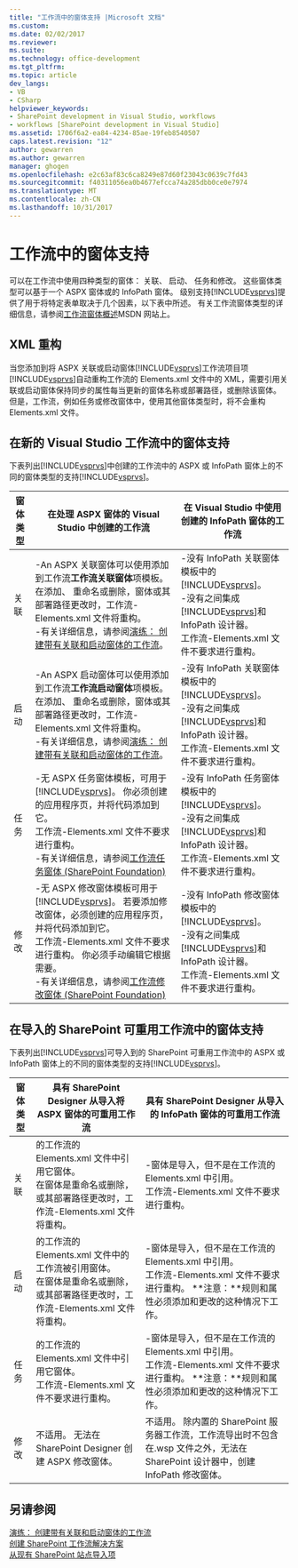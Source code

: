 ```yaml
---
title: "工作流中的窗体支持 |Microsoft 文档"
ms.custom: 
ms.date: 02/02/2017
ms.reviewer: 
ms.suite: 
ms.technology: office-development
ms.tgt_pltfrm: 
ms.topic: article
dev_langs:
- VB
- CSharp
helpviewer_keywords:
- SharePoint development in Visual Studio, workflows
- workflows [SharePoint development in Visual Studio]
ms.assetid: 1706f6a2-ea84-4234-85ae-19feb8540507
caps.latest.revision: "12"
author: gewarren
ms.author: gewarren
manager: ghogen
ms.openlocfilehash: e2c63af83c6ca8249e87d60f23043c0639c7fd43
ms.sourcegitcommit: f40311056ea0b4677efcca74a285dbb0ce0e7974
ms.translationtype: MT
ms.contentlocale: zh-CN
ms.lasthandoff: 10/31/2017
---
```

# <a name="form-support-in-workflows"></a>工作流中的窗体支持
  可以在工作流中使用四种类型的窗体： 关联、 启动、 任务和修改。 这些窗体类型可以基于一个 ASPX 窗体或的 InfoPath 窗体。 级别支持[!INCLUDE[vsprvs](../sharepoint/includes/vsprvs-md.md)]提供了用于将特定表单取决于几个因素，以下表中所述。 有关工作流窗体类型的详细信息，请参阅[工作流窗体概述](http://go.microsoft.com/fwlink/?LinkId=185228)MSDN 网站上。  
  
## <a name="xml-refactoring"></a>XML 重构  
 当您添加到将 ASPX 关联或启动窗体[!INCLUDE[vsprvs](../sharepoint/includes/vsprvs-md.md)]工作流项目项[!INCLUDE[vsprvs](../sharepoint/includes/vsprvs-md.md)]自动重构工作流的 Elements.xml 文件中的 XML，需要引用关联或启动窗体保持同步的属性每当更新的窗体名称或部署路径，或删除该窗体。 但是，工作流，例如任务或修改窗体中，使用其他窗体类型时，将不会重构 Elements.xml 文件。  
  
## <a name="form-support-in-new-visual-studio-workflows"></a>在新的 Visual Studio 工作流中的窗体支持  
 下表列出[!INCLUDE[vsprvs](../sharepoint/includes/vsprvs-md.md)]中创建的工作流中的 ASPX 或 InfoPath 窗体上的不同的窗体类型的支持[!INCLUDE[vsprvs](../sharepoint/includes/vsprvs-md.md)]。  
  
|窗体类型|在处理 ASPX 窗体的 Visual Studio 中创建的工作流|在 Visual Studio 中使用创建的 InfoPath 窗体的工作流|  
|---------------|---------------------------------------------------------|-----------------------------------------------------------------|  
|关联|-An ASPX 关联窗体可以使用添加到工作流**工作流关联窗体**项模板。<br />在添加、 重命名或删除，窗体或其部署路径更改时，工作流-Elements.xml 文件将重构。<br />-有关详细信息，请参阅[演练： 创建带有关联和启动窗体的工作流](../sharepoint/walkthrough-creating-a-workflow-with-association-and-initiation-forms.md)。|-没有 InfoPath 关联窗体模板中的[!INCLUDE[vsprvs](../sharepoint/includes/vsprvs-md.md)]。<br />-没有之间集成[!INCLUDE[vsprvs](../sharepoint/includes/vsprvs-md.md)]和 InfoPath 设计器。<br />工作流-Elements.xml 文件不要求进行重构。|  
|启动|-An ASPX 启动窗体可以使用添加到工作流**工作流启动窗体**项模板。<br />在添加、 重命名或删除，窗体或其部署路径更改时，工作流-Elements.xml 文件将重构。<br />-有关详细信息，请参阅[演练： 创建带有关联和启动窗体的工作流](../sharepoint/walkthrough-creating-a-workflow-with-association-and-initiation-forms.md)。|-没有 InfoPath 关联窗体模板中的[!INCLUDE[vsprvs](../sharepoint/includes/vsprvs-md.md)]。<br />-没有之间集成[!INCLUDE[vsprvs](../sharepoint/includes/vsprvs-md.md)]和 InfoPath 设计器。<br />工作流-Elements.xml 文件不要求进行重构。|  
|任务|-无 ASPX 任务窗体模板，可用于[!INCLUDE[vsprvs](../sharepoint/includes/vsprvs-md.md)]。 你必须创建的应用程序页，并将代码添加到它。<br />工作流-Elements.xml 文件不要求进行重构。<br />-有关详细信息，请参阅[工作流任务窗体 (SharePoint Foundation)](http://go.microsoft.com/fwlink/?LinkId=187674)|-没有 InfoPath 任务窗体模板中的[!INCLUDE[vsprvs](../sharepoint/includes/vsprvs-md.md)]。<br />-没有之间集成[!INCLUDE[vsprvs](../sharepoint/includes/vsprvs-md.md)]和 InfoPath 设计器。<br />工作流-Elements.xml 文件不要求进行重构。|  
|修改|-无 ASPX 修改窗体模板可用于[!INCLUDE[vsprvs](../sharepoint/includes/vsprvs-md.md)]。 若要添加修改窗体，必须创建的应用程序页，并将代码添加到它。<br />工作流-Elements.xml 文件不要求进行重构。 你必须手动编辑它根据需要。<br />-有关详细信息，请参阅[工作流修改窗体 (SharePoint Foundation)](http://go.microsoft.com/fwlink/?LinkId=187675)|-没有 InfoPath 修改窗体模板中的[!INCLUDE[vsprvs](../sharepoint/includes/vsprvs-md.md)]。<br />-没有之间集成[!INCLUDE[vsprvs](../sharepoint/includes/vsprvs-md.md)]和 InfoPath 设计器。<br />工作流-Elements.xml 文件不要求进行重构。|  
  
## <a name="form-support-in-imported-sharepoint-reusable-workflows"></a>在导入的 SharePoint 可重用工作流中的窗体支持  
 下表列出[!INCLUDE[vsprvs](../sharepoint/includes/vsprvs-md.md)]可导入到的 SharePoint 可重用工作流中的 ASPX 或 InfoPath 窗体上的不同的窗体类型的支持[!INCLUDE[vsprvs](../sharepoint/includes/vsprvs-md.md)]。  
  
|窗体类型|具有 SharePoint Designer 从导入将 ASPX 窗体的可重用工作流|具有 SharePoint Designer 从导入的 InfoPath 窗体的可重用工作流|  
|---------------|-------------------------------------------------------------------------------|-----------------------------------------------------------------------------------|  
|关联|的工作流的 Elements.xml 文件中引用它窗体。<br />在窗体是重命名或删除，或其部署路径更改时，工作流-Elements.xml 文件将重构。|-窗体是导入，但不是在工作流的 Elements.xml 中引用。<br />工作流-Elements.xml 文件不要求进行重构。|  
|启动|的工作流的 Elements.xml 文件中的工作流被引用窗体。<br />在窗体是重命名或删除，或其部署路径更改时，工作流-Elements.xml 文件将重构。|-窗体是导入，但不是在工作流的 Elements.xml 中引用。<br />工作流-Elements.xml 文件不要求进行重构。 **注意：**规则和属性必须添加和更改的这种情况下工作。|  
|任务|的工作流的 Elements.xml 文件中引用它窗体。<br />工作流-Elements.xml 文件不要求进行重构。|-窗体是导入，但不是在工作流的 Elements.xml 中引用。<br />工作流-Elements.xml 文件不要求进行重构。 **注意：**规则和属性必须添加和更改的这种情况下工作。|  
|修改|不适用。 无法在 SharePoint Designer 创建 ASPX 修改窗体。|不适用。 除内置的 SharePoint 服务器工作流，工作流导出时不包含在.wsp 文件之外，无法在 SharePoint 设计器中，创建 InfoPath 修改窗体。|  
  
## <a name="see-also"></a>另请参阅  
 [演练： 创建带有关联和启动窗体的工作流](../sharepoint/walkthrough-creating-a-workflow-with-association-and-initiation-forms.md)   
 [创建 SharePoint 工作流解决方案](../sharepoint/creating-sharepoint-workflow-solutions.md)   
 [从现有 SharePoint 站点导入项](../sharepoint/importing-items-from-an-existing-sharepoint-site.md)  
  
  